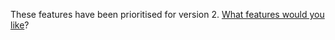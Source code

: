 These features have been prioritised for version 2. [What features would you like](https://github.com/ODIQueensland/data-curator/issues/84)?
